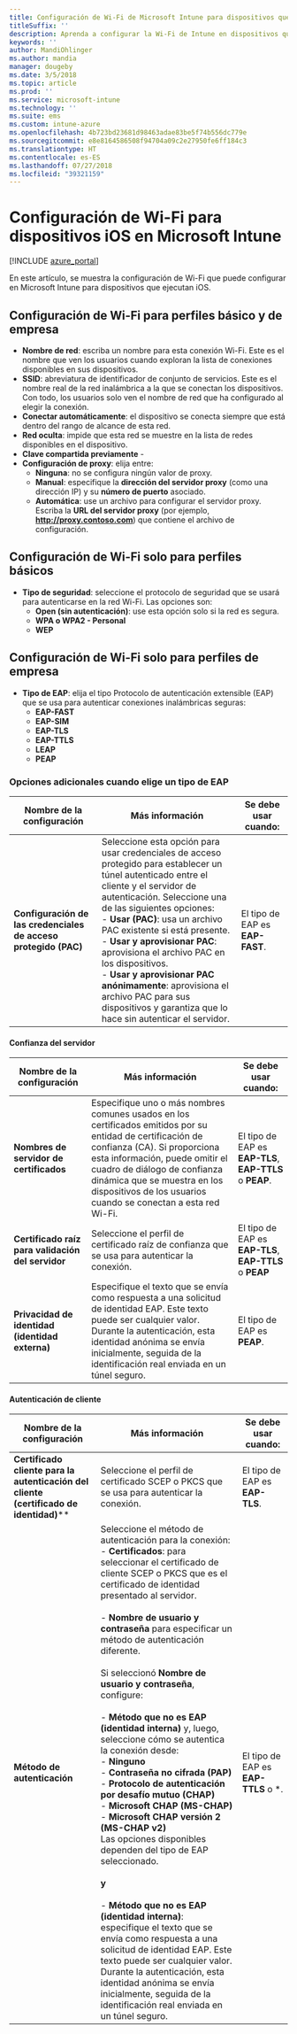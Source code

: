 ```yaml
---
title: Configuración de Wi-Fi de Microsoft Intune para dispositivos que ejecutan iOS
titleSuffix: ''
description: Aprenda a configurar la Wi-Fi de Intune en dispositivos que ejecutan iOS
keywords: ''
author: MandiOhlinger
ms.author: mandia
manager: dougeby
ms.date: 3/5/2018
ms.topic: article
ms.prod: ''
ms.service: microsoft-intune
ms.technology: ''
ms.suite: ems
ms.custom: intune-azure
ms.openlocfilehash: 4b723bd23681d98463adae83be5f74b556dc779e
ms.sourcegitcommit: e8e8164586508f94704a09c2e27950fe6ff184c3
ms.translationtype: HT
ms.contentlocale: es-ES
ms.lasthandoff: 07/27/2018
ms.locfileid: "39321159"
---
```

# <a name="wi-fi-settings-for-ios-devices-in-microsoft-intune"></a>Configuración de Wi-Fi para dispositivos iOS en Microsoft Intune

[!INCLUDE [azure_portal](./includes/azure_portal.md)]

En este artículo, se muestra la configuración de Wi-Fi que puede configurar en Microsoft Intune para dispositivos que ejecutan iOS.

## <a name="wi-fi-settings-for-basic-and-enterprise-profiles"></a>Configuración de Wi-Fi para perfiles básico y de empresa

- **Nombre de red**: escriba un nombre para esta conexión Wi-Fi. Este es el nombre que ven los usuarios cuando exploran la lista de conexiones disponibles en sus dispositivos.
- **SSID**: abreviatura de identificador de conjunto de servicios. Este es el nombre real de la red inalámbrica a la que se conectan los dispositivos. Con todo, los usuarios solo ven el nombre de red que ha configurado al elegir la conexión.
- **Conectar automáticamente**: el dispositivo se conecta siempre que está dentro del rango de alcance de esta red.
- **Red oculta**: impide que esta red se muestre en la lista de redes disponibles en el dispositivo.
- **Clave compartida previamente** - 
- **Configuración de proxy**: elija entre:
    - **Ninguna**: no se configura ningún valor de proxy.
    - **Manual**: especifique la **dirección del servidor proxy** (como una dirección IP) y su **número de puerto** asociado.
    - **Automática**: use un archivo para configurar el servidor proxy. Escriba la **URL del servidor proxy** (por ejemplo, **http://proxy.contoso.com**) que contiene el archivo de configuración.

## <a name="wi-fi-settings-for-basic-profiles-only"></a>Configuración de Wi-Fi solo para perfiles básicos

- **Tipo de seguridad**: seleccione el protocolo de seguridad que se usará para autenticarse en la red Wi-Fi. Las opciones son:
    - **Open (sin autenticación)**: use esta opción solo si la red es segura.
    - **WPA o WPA2 - Personal**
    - **WEP**

## <a name="wi-fi-settings-for-enterprise-profiles-only"></a>Configuración de Wi-Fi solo para perfiles de empresa

- **Tipo de EAP**: elija el tipo Protocolo de autenticación extensible (EAP) que se usa para autenticar conexiones inalámbricas seguras:
    - **EAP-FAST**
    - **EAP-SIM**
    - **EAP-TLS**
    - **EAP-TTLS**
    - **LEAP**
    - **PEAP**

### <a name="further-options-when-you-choose-an-eap-type"></a>Opciones adicionales cuando elige un tipo de EAP


|Nombre de la configuración|Más información|Se debe usar cuando:|
|--------------|-------------|----------|
|**Configuración de las credenciales de acceso protegido (PAC)**|Seleccione esta opción para usar credenciales de acceso protegido para establecer un túnel autenticado entre el cliente y el servidor de autenticación. Seleccione una de las siguientes opciones:<br>- **Usar (PAC)**: usa un archivo PAC existente si está presente.<br>- **Usar y aprovisionar PAC**: aprovisiona el archivo PAC en los dispositivos.<br>- **Usar y aprovisionar PAC anónimamente**: aprovisiona el archivo PAC para sus dispositivos y garantiza que lo hace sin autenticar el servidor.|El tipo de EAP es **EAP-FAST**.|

#### <a name="server-trust"></a>Confianza del servidor


|Nombre de la configuración|Más información|Se debe usar cuando:|
|--------------|-------------|----------|
|**Nombres de servidor de certificados**|Especifique uno o más nombres comunes usados en los certificados emitidos por su entidad de certificación de confianza (CA). Si proporciona esta información, puede omitir el cuadro de diálogo de confianza dinámica que se muestra en los dispositivos de los usuarios cuando se conectan a esta red Wi-Fi.|El tipo de EAP es **EAP-TLS**, **EAP-TTLS** o **PEAP**.|
|**Certificado raíz para validación del servidor**|Seleccione el perfil de certificado raíz de confianza que se usa para autenticar la conexión. |El tipo de EAP es **EAP-TLS**, **EAP-TTLS** o **PEAP**|
|**Privacidad de identidad (identidad externa)**|Especifique el texto que se envía como respuesta a una solicitud de identidad EAP. Este texto puede ser cualquier valor. Durante la autenticación, esta identidad anónima se envía inicialmente, seguida de la identificación real enviada en un túnel seguro.|El tipo de EAP es **PEAP**.|


#### <a name="client-authentication"></a>Autenticación de cliente


| Nombre de la configuración | Más información | Se debe usar cuando: |
|---|---|---|
| **Certificado cliente para la autenticación del cliente (certificado de identidad)**** |  Seleccione el perfil de certificado SCEP o PKCS que se usa para autenticar la conexión.  |    El tipo de EAP es **EAP-TLS**.    |
| **Método de autenticación** | Seleccione el método de autenticación para la conexión:<br>- **Certificados**: para seleccionar el certificado de cliente SCEP o PKCS que es el certificado de identidad presentado al servidor.<br><br>- **Nombre de usuario y contraseña** para especificar un método de autenticación diferente. <br><br>Si seleccionó **Nombre de usuario y contraseña**, configure:<br><br>-  **Método que no es EAP (identidad interna)** y, luego, seleccione cómo se autentica la conexión desde:<br>- **Ninguno**<br>- **Contraseña no cifrada (PAP)**<br>- **Protocolo de autenticación por desafío mutuo (CHAP)**<br>- **Microsoft CHAP (MS-CHAP)**<br>- **Microsoft CHAP versión 2 (MS-CHAP v2)**<br>Las opciones disponibles dependen del tipo de EAP seleccionado.<br><br>**y**<br><br>- **Método que no es EAP (identidad interna)**: especifique el texto que se envía como respuesta a una solicitud de identidad EAP. Este texto puede ser cualquier valor. Durante la autenticación, esta identidad anónima se envía inicialmente, seguida de la identificación real enviada en un túnel seguro. | El tipo de EAP es **EAP-TTLS** o *. |

